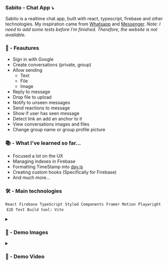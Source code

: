 ### Sabito - Chat App  ⤵
 
Sabito is a realtime chat app, built with react, typescript, firebase and other technologies. My inspiration came from [Whatsapp](https://web.whatsapp.com/) and [Messenger](https://www.messenger.com/). _Note: I need to add some tests before I'm finished. Therefore, the website is not available._

### 🚀 - Feautures

- Sign in with Google 
- Create conversations (private, group)
- Allow sending
  - Text
  - File 
  - Image
- Reply to message
- Drop file to upload
- Notify to unseen messages
- Send reactions to message 
- Show if user has seen message
- Detect link an add an anchor to it
- View conversations images and files
- Change group name or group profile picture
 

### 📚 - What I've learned so far... 

- Focused a lot on the UX
- Managing indexes in Firebase
- Formatting TimeStamp into [day.js](https://github.com/iamkun/dayjs)
- Creating custom hooks (Specifically for Firebase)
- And much more...


### 🛠️ - Main technologies 
`React` &nbsp;`Firebase` &nbsp;`TypeScript` &nbsp;`Styled Components` &nbsp;`Framer Motion` &nbsp;`Playwright` &nbsp;`E2E Test` &nbsp;`Build tool: Vite` 

<details>
<summary><h3> 📸 - Demo Images </h3></summary>
coming soon...
</details>


<details>
<summary><h3> 🎥 - Demo Video </h3></summary>
coming soon...
</details>


 
